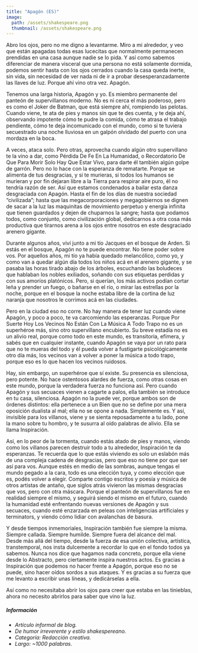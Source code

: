 ```yaml
---
title: "Apagón (ES)"
image: 
  path: /assets/shakespeare.png
  thumbnail: /assets/shakespeare.png
---
```



Abro los ojos, pero no me digno a levantarme. Miro a mi alrededor, y veo que están apagadas todas esas lucecitas que normalmente permanecen prendidas en una casa aunque nadie se lo pida. Y así como sabemos diferenciar de manera visceral que una persona no está solamente dormida, podemos sentir hasta con los ojos cerrados cuando la casa queda inerte, sin vida, sin necesidad de ver nada ni de ir a probar desesperanzadamente las llaves de luz. Porque ahí vino otra vez. Apagón.

Tenemos una larga historia, Apagón y yo. Es miembro permanente del panteón de supervillanos moderno. No es ni cerca el más poderoso, pero es como el Joker de Batman, que está siempre ahí, rompiendo las pelotas. Cuando viene, te ata de pies y manos sin que te des cuenta, y te deja ahí, observando impotente cómo te pudre la comida, cómo te atrasa el trabajo pendiente, cómo te deja incomunicado con el mundo, como si te tuviera secuestrado una noche lluviosa en un galpón olvidado del puerto con una mordaza en la boca.

A veces, ataca solo. Pero otras, aprovecha cuando algún otro supervillano te la vino a dar, como Pérdida De Fe En La Humanidad, o Recordatorio De Que Para Morir Solo Hay Que Estar Vivo, para darte él también algún golpe de garrón. Pero no lo hace con la esperanza de rematarte. Porque se alimenta de tus desgracias, y si te murieras, si todos los humanos se murieran y por fin dejaran libre a la Tierra para respirar aire puro, él no tendría razón de ser. Así que estamos condenados a bailar esta danza desgraciada con Apagón. Hasta el fin de los días de nuestra sociedad “civilizada”; hasta que las megacorporaciones y megagobiernos se dignen de sacar a la luz las maquinitas de movimiento perpetuo y energía infinita que tienen guardados y dejen de chuparnos la sangre; hasta que podamos todos, como conjunto, como civilización global, dedicarnos a otra cosa más productiva que tirarnos arena a los ojos entre nosotros en este desgraciado arenero gigante.

Durante algunos años, viví junto a mi tío Jacques en el bosque de Arden. Si estás en el bosque, Apagón no te puede encontrar. No tiene poder sobre vos. Por aquellos años, mi tío ya había quedado melancólico, como yo, y como van a quedar algún día todos los niños acá en el arenero gigante, y se pasaba las horas tirado abajo de los árboles, escuchando las boludeces que hablaban los nobles exiliados, soñando con sus etiquetas perdidas y con sus amoríos platónicos. Pero, si querían, los más activos podían cortar leña y prender un fuego, o bañarse en el río, o mirar las estrellas por la noche, porque en el bosque la noche estaba libre de la cortina de luz naranja que nosotros le corrimos acá en las ciudades.

Pero en la ciudad eso no corre. No hay manera de tener luz cuando viene Apagón, y poco a poco, te va carcomiendo las esperanzas. Porque Por Suerte Hoy Los Vecinos No Están Con La Música A Todo Trapo no es un superhéroe más, sino otro supervillano encubierto. Su breve estadía no es un alivio real, porque como todo en este mundo, es transitoria, efímera, y sabés que en cualquier instante, cuando Apagón se vaya por un rato para que no te mueras del todo y él pueda volver a fustigarte psicológicamente otro día más, los vecinos van a volver a poner la música a todo trapo, porque eso es lo que hacen los vecinos ruidosos.

Hay, sin embargo, un superhéroe que sí existe. Su presencia es silenciosa, pero potente. No hace ostentosos alardes de fuerza, como otras cosas en este mundo, porque la verdadera fuerza no funciona así. Pero cuando Apagón y sus secuaces vienen a cagarte a palos, ella también se introduce en tu casa, silenciosa. Apagón no la puede ver, porque ambos son de órdenes distintos: ella pertenece a un Bien que no se define por una mera oposición dualista al mal; ella no se opone a nada. Simplemente es. Y así, invisible para los villanos, viene y se sienta reposadamente a tu lado, pone la mano sobre tu hombro, y te susurra al oído palabras de alivio. Ella se llama Inspiración.

Así, en lo peor de la tormenta, cuando estás atado de pies y manos, viendo como los villanos parecen destruir todo a tu alrededor, Inspiración te da esperanzas. Te recuerda que lo que estás viviendo es solo un eslabón más de una compleja cadena de desgracias, pero que eso no tiene por que ser así para vos. Aunque estés en medio de las sombras, aunque tengas el mundo pegado a la cara, todo es una elección tuya, y como elección que es, podés volver a elegir. Comparte contigo escritos y poesía y música de otros artistas de antaño, que siglos atrás vivieron las mismas desgracias que vos, pero con otra máscara. Porque el panteón de supervillanos fue en realidad siempre el mismo, y seguirá siendo el mismo en el futuro, cuando la humanidad esté enfrentando nuevas versiones de Apagón y sus secuaces, cuando esté enzarzada en peleas con inteligencias artificiales y terminators, y viendo cómo lidiar con avalanchas de basura.

Y desde tiempos inmemoriales, Inspiración también fue siempre la misma. Siempre callada. Siempre humilde. Siempre fuera del alcance del mal. Desde más allá del tiempo, desde la fuerza de esa unión colectiva, artística, transtemporal, nos insta dulcemente a recordar lo que en el fondo todos ya sabemos. Nunca nos dice que hagamos nada concreto, porque ella viene desde lo Abstracto, pero ciertamente inspira nuestros actos. Es gracias a Inspiración que podemos no hacer frente a Apagón, porque eso no se puede, sino hacer oídos sordos a sus ataques. Y es gracias a su fuerza que me levanto a escribir unas líneas, y dedicárselas a ella.

Así como no necesitaba abrir los ojos para creer que estaba en las tinieblas, ahora no necesito abrirlos para saber que vino la luz.

##### _Información_
- _Artículo informal de blog._
- _De humor irreverente y estilo shakespereano._
- _Categoría: Redacción creativa._
- _Largo: ~1000 palabras._
